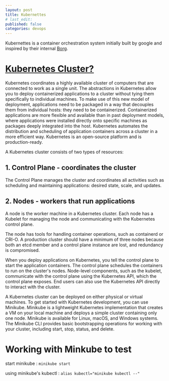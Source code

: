 ```yaml
---
layout: post
title: Kubernettes
# last_edit:
published: false
categories: devops
---
```


Kubernettes is a container orchestration system initially built by google and inspired by their internal [Borg](https://kubernetes.io/blog/2015/04/borg-predecessor-to-kubernetes/).

# [Kubernetes Cluster?](https://kubernetes.io/docs/tutorials/hello-minikube/)
Kubernetes coordinates a highly available cluster of computers that are connected to work as a single unit. The abstractions in Kubernetes allow you to deploy containerized applications to a cluster without tying them specifically to individual machines. To make use of this new model of deployment, applications need to be packaged in a way that decouples them from individual hosts: they need to be containerized. Containerized applications are more flexible and available than in past deployment models, where applications were installed directly onto specific machines as packages deeply integrated into the host. Kubernetes automates the distribution and scheduling of application containers across a cluster in a more efficient way. Kubernetes is an open-source platform and is production-ready.

A Kubernetes cluster consists of two types of resources:

## 1. Control Plane - coordinates the cluster
The Control Plane manages the cluster and coordinates all activities such as scheduling and maintaining applications: desired state, scale, and updates.

## 2. Nodes - workers that run applications
A node is the worker machine in a Kubernetes cluster. Each node has a Kubelet for managing the node and communicating with the Kubernetes control plane.

The node has tools for handling container operations, such as containerd or CRI-O. A production cluster should have a minimum of three nodes because both an etcd member and a control plane instance are lost, and redundancy is compromised.

When you deploy applications on Kubernetes, you tell the control plane to start the application containers. The control plane schedules the containers to run on the cluster's nodes. Node-level components, such as the kubelet, communicate with the control plane using the Kubernetes API, which the control plane exposes. End users can also use the Kubernetes API directly to interact with the cluster.

A Kubernetes cluster can be deployed on either physical or virtual machines. To get started with Kubernetes development, you can use Minikube. Minikube is a lightweight Kubernetes implementation that creates a VM on your local machine and deploys a simple cluster containing only one node. Minikube is available for Linux, macOS, and Windows systems. The Minikube CLI provides basic bootstrapping operations for working with your cluster, including start, stop, status, and delete.



# Working with Minkube to test
start minikube
: `minikube start`

using minikube's kubectl
: `alias kubectl="minikube kubectl --"`
